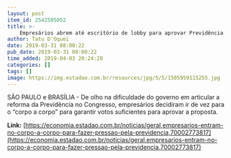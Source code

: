 ```yaml
---
layout: post
item_id: 2542505052
title: >-
    Empresários abrem até escritório de lobby para aprovar Previdência
author: Tatu D'Oquei
date: 2019-03-31 08:00:22
pub_date: 2019-03-31 08:00:22
time_added: 2019-04-03 20:24:20
categories: []
tags: []
image: https://img.estadao.com.br/resources/jpg/5/5/1505959115255.jpg
---
```


SÃO PAULO e BRASÍLIA - De olho na dificuldade do governo em articular a reforma da Previdência no Congresso, empresários decidiram ir de vez para o “corpo a corpo” para garantir votos suficientes para aprovar a proposta.

**Link:** [https://economia.estadao.com.br/noticias/geral,empresarios-entram-no-corpo-a-corpo-para-fazer-pressao-pela-previdencia,70002773817](https://economia.estadao.com.br/noticias/geral,empresarios-entram-no-corpo-a-corpo-para-fazer-pressao-pela-previdencia,70002773817)

